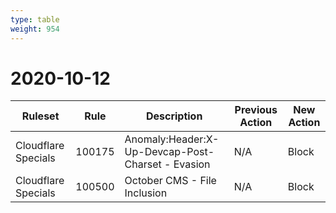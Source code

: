 ```yaml
---
type: table
weight: 954
---
```


# 2020-10-12

<TableWrap><table style="width: 100%">

<thead>
  <tr>
    <th>Ruleset</th>
    <th>Rule</th>
    <th>Description</th>
    <th>Previous Action</th>
    <th>New Action</th>
  </tr>
</thead>
<tbody>
  <tr>
    <td>Cloudflare Specials</td>
    <td>100175</td>
    <td>Anomaly:Header:X-Up-Devcap-Post-Charset - Evasion</td>
    <td>N/A</td>
    <td>Block</td>
  </tr>
  <tr>
    <td>Cloudflare Specials</td>
    <td>100500</td>
    <td>October CMS - File Inclusion</td>
    <td>N/A</td>
    <td>Block</td>
  </tr>
</tbody>

</table></TableWrap>
